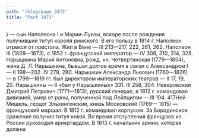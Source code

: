 ```yaml
---
path: "/blog/page_3473"
title: "Part 3473"
---
```


) — сын Наполеона I и Марии-Луизы, вскоре после рождения получивший титул короля римского. В его пользу в 1814 г. Наполеон отрекся от престола. Жил в Вене — III 213—217, 222, 261, 262.
Наполеон III (1808—1873), с 1852 г. французский император — IV 308, 310, 314, 328.
Нарышкина Мария Антоновна, рожд. кн. Четвертинская (1779—1854), жена Д. Л. Нарышкина, бывшая долгое время в связи с Александром I — II 198—202. IV 279, 280.
Нарышкин Александр Львович (1760—1826) — в 1799—1819 гг. был директором императорских театров — II 17, 19, 20.
Нарышкины — II «бал у Нарышкиных» 331. III 258, 304.
Неверовский Дмитрий Петрович (1771—1813), русский генерал, в 1812 г. командовал дивизией, умер от раны, полученной под Лейпцигом — III 104.
417Ней Мишель, герцог Эльхингенский, князь Московский (1769— 1815) — французский маршал. В 1812 г. командовал корпусом. За Бородинское сражение получил титул князя. Во время отступления французов из России руководил ариергардом. В 1813 г. начальник армии, которая должна 
